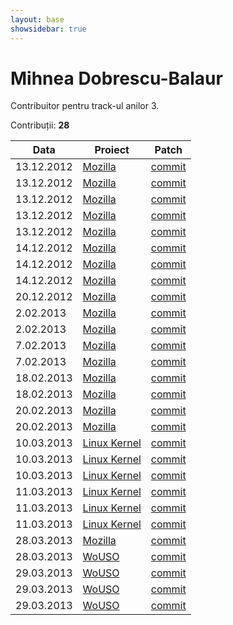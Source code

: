 ```yaml
---
layout: base
showsidebar: true
---
```


# Mihnea Dobrescu-Balaur

Contribuitor pentru track-ul anilor 3.

Contribuții: **28**

|Data |Proiect | Patch |
|-----|--------|-------|
|13.12.2012|[Mozilla][mozilla]|[commit](https://bugzilla.mozilla.org/show_bug.cgi?id=816035)|
|13.12.2012|[Mozilla][mozilla]|[commit](https://bugzilla.mozilla.org/show_bug.cgi?id=816216)|
|13.12.2012|[Mozilla][mozilla]|[commit](https://bugzilla.mozilla.org/show_bug.cgi?id=819482)|
|13.12.2012|[Mozilla][mozilla]|[commit](https://bugzilla.mozilla.org/show_bug.cgi?id=821018)|
|13.12.2012|[Mozilla][mozilla]|[commit](https://bugzilla.mozilla.org/show_bug.cgi?id=809109)|
|14.12.2012|[Mozilla][mozilla]|[commit](https://bugzilla.mozilla.org/show_bug.cgi?id=742794)|
|14.12.2012|[Mozilla][mozilla]|[commit](https://bugzilla.mozilla.org/show_bug.cgi?id=821863)|
|14.12.2012|[Mozilla][mozilla]|[commit](https://bugzilla.mozilla.org/show_bug.cgi?id=802265)|
|20.12.2012|[Mozilla][mozilla]|[commit](https://bugzilla.mozilla.org/show_bug.cgi?id=822739)|
| 2.02.2013|[Mozilla][mozilla]|[commit](https://bugzilla.mozilla.org/show_bug.cgi?id=759594)|
| 2.02.2013|[Mozilla][mozilla]|[commit](https://bugzilla.mozilla.org/show_bug.cgi?id=785146)|
| 7.02.2013|[Mozilla][mozilla]|[commit](https://bugzilla.mozilla.org/show_bug.cgi?id=819550)|
| 7.02.2013|[Mozilla][mozilla]|[commit](https://bugzilla.mozilla.org/show_bug.cgi?id=642843)|
|18.02.2013|[Mozilla][mozilla]|[commit](https://bugzilla.mozilla.org/show_bug.cgi?id=800082)|
|18.02.2013|[Mozilla][mozilla]|[commit](https://bugzilla.mozilla.org/show_bug.cgi?id=805594)|
|20.02.2013|[Mozilla][mozilla]|[commit](https://bugzilla.mozilla.org/show_bug.cgi?id=841887)|
|20.02.2013|[Mozilla][mozilla]|[commit](https://bugzilla.mozilla.org/show_bug.cgi?id=842667)|
|10.03.2013|[Linux Kernel][kernel]|[commit](https://patchwork.kernel.org/patch/2244351/)|
|10.03.2013|[Linux Kernel][kernel]|[commit](https://patchwork.kernel.org/patch/2244461/)|
|10.03.2013|[Linux Kernel][kernel]|[commit](https://patchwork.kernel.org/patch/2244551/)|
|11.03.2013|[Linux Kernel][kernel]|[commit](https://patchwork.kernel.org/patch/2247811/)|
|11.03.2013|[Linux Kernel][kernel]|[commit](https://patchwork.kernel.org/patch/2247991/)|
|11.03.2013|[Linux Kernel][kernel]|[commit](https://patchwork.kernel.org/patch/2248011/)|
|28.03.2013|[Mozilla][mozilla]|[commit](https://bugzilla.mozilla.org/show_bug.cgi?id=793202)|
|28.03.2013|[WoUSO][wouso]|[commit](https://github.com/rosedu/wouso/pull/348)|
|29.03.2013|[WoUSO][wouso]|[commit](https://github.com/rosedu/wouso/commit/7664cbc9075a5dff7bc1cbb3460611b2eeb1a186)|
|29.03.2013|[WoUSO][wouso]|[commit](https://github.com/rosedu/wouso/pull/347)|
|29.03.2013|[WoUSO][wouso]|[commit](https://github.com/rosedu/wouso/pull/350)|

[mozilla]: https://wiki.mozilla.org/Main_Page "Mozilla Project"
[kernel]: http://www.kernel.org "Linux kernel"
[wouso]: https://github.com/rosedu/wouso "World of USO"
